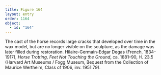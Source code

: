 ```yaml
---
title: Figure 164
layout: entry
order: 1164
object:
  - id: "164"
---
```


The cast of the horse records large cracks that developed over time in the wax model, but are no longer visible on the sculpture, as the damage was later filled during restoration. Hilaire-Germain-Edgar Degas (French, 1834–1917), *Horse Trotting, Feet Not Touching the Ground*, ca. 1881–90, H. 23.5 (Harvard Art Museums / Fogg Museum, Bequest from the Collection of Maurice Wertheim, Class of 1906, inv. 1951.79).
